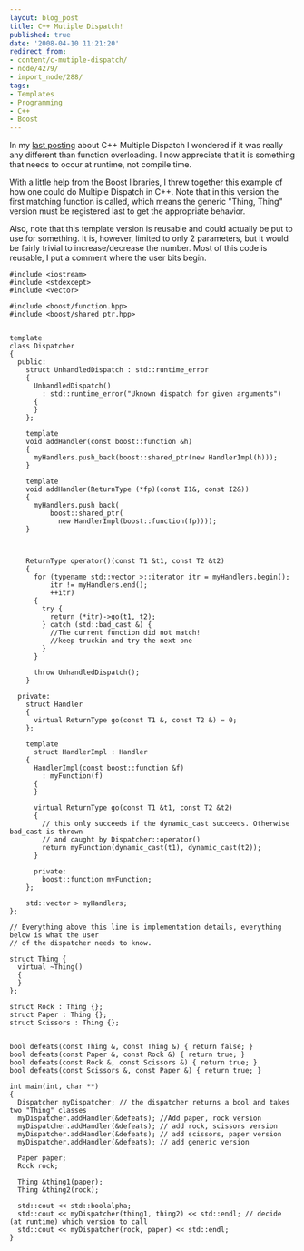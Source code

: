 ```yaml
---
layout: blog_post
title: C++ Mutiple Dispatch!
published: true
date: '2008-04-10 11:21:20'
redirect_from:
- content/c-mutiple-dispatch/
- node/4279/
- import_node/288/
tags:
- Templates
- Programming
- C++
- Boost
---
```


In my [last posting](/import_node/287) about C++ Multiple Dispatch I wondered if it was really any different than function overloading. I now appreciate that it is something that needs to occur at runtime, not compile time. 

With a little help from the Boost libraries, I threw together this example of how one could do Multiple Dispatch in C++. Note that in this version the first matching function is called, which means the generic "Thing, Thing" version must be registered last to get the appropriate behavior. 

Also, note that this template version is reusable and could actually be put to use for something. It is, however, limited to only 2 parameters, but it would be fairly trivial to increase/decrease the number. Most of this code is reusable, I put a comment where the user bits begin.

    #include <iostream>
    #include <stdexcept>
    #include <vector>

    #include <boost/function.hpp>
    #include <boost/shared_ptr.hpp>


    template
    class Dispatcher
    {
      public:
        struct UnhandledDispatch : std::runtime_error
        {
          UnhandledDispatch()
            : std::runtime_error("Uknown dispatch for given arguments")
          {
          }
        };

        template
        void addHandler(const boost::function &h)
        {
          myHandlers.push_back(boost::shared_ptr(new HandlerImpl(h)));
        }

        template
        void addHandler(ReturnType (*fp)(const I1&, const I2&))
        {
          myHandlers.push_back(
              boost::shared_ptr(
                new HandlerImpl(boost::function(fp))));
        }



        ReturnType operator()(const T1 &t1, const T2 &t2)
        {
          for (typename std::vector >::iterator itr = myHandlers.begin();
              itr != myHandlers.end();
              ++itr)
          {
            try {
              return (*itr)->go(t1, t2);
            } catch (std::bad_cast &) {
              //The current function did not match!
              //keep truckin and try the next one
            }
          }

          throw UnhandledDispatch();
        }

      private:
        struct Handler
        {
          virtual ReturnType go(const T1 &, const T2 &) = 0;
        };

        template
          struct HandlerImpl : Handler
        {
          HandlerImpl(const boost::function &f)
            : myFunction(f)
          {
          }

          virtual ReturnType go(const T1 &t1, const T2 &t2)
          {
            // this only succeeds if the dynamic_cast succeeds. Otherwise bad_cast is thrown
            // and caught by Dispatcher::operator()
            return myFunction(dynamic_cast(t1), dynamic_cast(t2));
          }

          private:
            boost::function myFunction;
        };

        std::vector > myHandlers;
    };

    // Everything above this line is implementation details, everything below is what the user
    // of the dispatcher needs to know.

    struct Thing {
      virtual ~Thing()
      {
      }
    };

    struct Rock : Thing {};
    struct Paper : Thing {};
    struct Scissors : Thing {};


    bool defeats(const Thing &, const Thing &) { return false; }
    bool defeats(const Paper &, const Rock &) { return true; }
    bool defeats(const Rock &, const Scissors &) { return true; }
    bool defeats(const Scissors &, const Paper &) { return true; }

    int main(int, char **)
    {
      Dispatcher myDispatcher; // the dispatcher returns a bool and takes two "Thing" classes
      myDispatcher.addHandler(&defeats); //Add paper, rock version
      myDispatcher.addHandler(&defeats); // add rock, scissors version
      myDispatcher.addHandler(&defeats); // add scissors, paper version
      myDispatcher.addHandler(&defeats); // add generic version

      Paper paper;
      Rock rock;

      Thing &thing1(paper);
      Thing &thing2(rock);

      std::cout << std::boolalpha;
      std::cout << myDispatcher(thing1, thing2) << std::endl; // decide (at runtime) which version to call
      std::cout << myDispatcher(rock, paper) << std::endl;
    }

